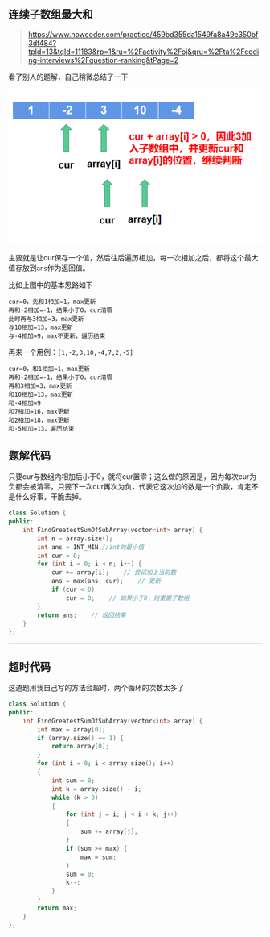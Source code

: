 ## 连续子数组最大和

>https://www.nowcoder.com/practice/459bd355da1549fa8a49e350bf3df484?tpId=13&tqId=11183&rp=1&ru=%2Factivity%2Foj&qru=%2Fta%2Fcoding-interviews%2Fquestion-ranking&tPage=2

看了别人的题解，自己稍微总结了一下

![](../image/JZ42_2.png)

主要就是让cur保存一个值，然后往后遍历相加，每一次相加之后，都将这个最大值存放到`ans`作为返回值。

比如上图中的基本思路如下

~~~
cur=0，先和1相加=1，max更新
再和-2相加=-1，结果小于0，cur清零
此时再与3相加=3，max更新
与10相加=13，max更新
与-4相加=9，max不更新，遍历结束
~~~

再来一个用例：`[1,-2,3,10,-4,7,2,-5]`

~~~
cur=0，和1相加=1，max更新
再和-2相加=-1，结果小于0，cur清零
再和3相加=3，max更新
和10相加=13，max更新
和-4相加=9
和7相加=16，max更新
和2相加=18，max更新
和-5相加=13，遍历结束
~~~

## 题解代码

只要cur与数组内相加后小于0，就将cur置零；这么做的原因是，因为每次cur为负都会被清零，只要下一次cur再次为负，代表它这次加的数是一个负数，肯定不是什么好事，干脆去掉。

~~~cpp
class Solution {
public:
    int FindGreatestSumOfSubArray(vector<int> array) {
        int n = array.size();
        int ans = INT_MIN;//int的最小值
        int cur = 0;
        for (int i = 0; i < n; i++) {
            cur += array[i];    // 尝试加上当前数
            ans = max(ans, cur);    // 更新
            if (cur < 0)
                cur = 0;    // 如果小于0，则重置子数组
        }
        return ans;    // 返回结果
    }
};
~~~

-----

## 超时代码

这道题用我自己写的方法会超时，两个循环的次数太多了

~~~cpp
class Solution {
public:
    int FindGreatestSumOfSubArray(vector<int> array) {
        int max = array[0];
        if (array.size() == 1) {
            return array[0];
        }
        for (int i = 0; i < array.size(); i++)
        {
            int sum = 0;
            int k = array.size() - i;
            while (k > 0)
            {
                for (int j = i; j < i + k; j++)
                {
                    sum += array[j];
                }
                if (sum >= max) {
                    max = sum;
                }
                sum = 0;
                k--;
            }
        }
        return max;
    }
};
~~~

